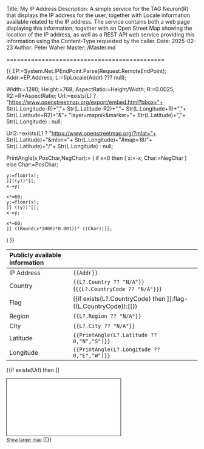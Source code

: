 ﻿Title: My IP Address
Description: A simple service for the TAG Neuron(R) that displays the IP address for the user, together with Locale information available related to the IP address. The service contains both a web page displaying this information, together with an Open Street Map showing the location of the IP address, as well as a REST API web service providing this information using the Content-Type requested by the caller.
Date: 2025-02-23
Author: Peter Waher
Master: /Master.md

=============================================

{{
EP:=System.Net.IPEndPoint.Parse(Request.RemoteEndPoint);
Addr:=EP.Address;
L:=(IpLocale(Addr) ??? null);

Width:=1280;
Height:=768;
AspectRatio:=Height/Width;
R:=0.0025;
R2:=R*AspectRatio;
Url:=exists(L) ? "https://www.openstreetmap.org/export/embed.html?bbox="+
	Str(L.Longitude-R)+","+
	Str(L.Latitude-R2)+","+
	Str(L.Longitude+R)+","+
	Str(L.Latitude+R2)+"&"+
	"layer=mapnik&marker="+
	Str(L.Latitude)+","+
	Str(L.Longitude) : null;

Url2:=exists(L) ? "https://www.openstreetmap.org/?mlat="+
	Str(L.Latitude)+"&mlon="+
	Str(L.Longitude)+"#map=18/"+
	Str(L.Latitude)+"/"+
	Str(L.Longitude) : null;

PrintAngle(x,PosChar,NegChar):=
(
	if x<0 then
	(
		x:=-x;
		Char:=NegChar
	)
	else
		Char:=PosChar;

	y:=floor(x);
	]]((y))°[[;
	x-=y;

	x*=60;
	y:=floor(x);
	]] ((y))'[[;
	x-=y;

	x*=60;
	]] ((Round(x*1000)*0.001))" ((Char))[[;
)
}}

| Publicly available information                                              ||
|:-----------|:----------------------------------------------------------------|
| IP Address | `{{Addr}}`                                                      |
| Country    | `{{L?.Country ?? "N/A"}}` (`{{L?.CountryCode ?? "N/A"}}`)       |
| Flag       | {{if exists(L?.CountryCode) then ]]:flag-((L.CountryCode)):[[}} |
| Region     | `{{L?.Region ?? "N/A"}}`                                        |
| City       | `{{L?.City ?? "N/A"}}`                                          |
| Latitude   | `{{PrintAngle(L?.Latitude ?? 0,"N","S")}}`                      |
| Longitude  | `{{PrintAngle(L?.Longitude ?? 0,"E","W")}}`                     |

{{if exists(Url) then ]]
<iframe width="((Width))" height="((Height))]]" src="((HtmlAttributeEncode(Url) ))" 
        style="border: 1px solid black">
</iframe>
<br/>
<small><a href="((HtmlAttributeEncode(Url2) ))">Show larger map</a></small>
[[}}
